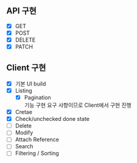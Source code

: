 ## API 구현

* [x] GET
* [x] POST
* [x] DELETE
* [x] PATCH

## Client 구현

* [x] 기본 UI build
* [x] Listing
  * [x] Pagination <br>
      기능 구현 요구 사항이므로 Client에서 구현 진행
* [x] Cretae
* [x] Check/unchecked done state
* [ ] Delete
* [ ] Modify
* [ ] Attach Reference
* [ ] Search
* [ ] Filtering / Sorting